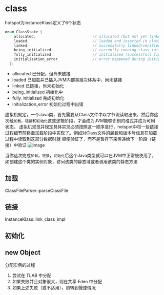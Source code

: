 # class
hotspot为instanceKlass定义了6个状态
```c
enum ClassState {
    allocated,                          // allocated (but not yet linked)
    loaded,                             // loaded and inserted in class hierarchy (but not linked yet)
    linked,                             // successfully linked/verified (but not initialized yet)
    being_initialized,                  // currently running class initializer
    fully_initialized,                  // initialized (successfull final state)
    initialization_error                // error happened during initialization
  };
```
- allocated 已分配，但尚未链接 
- loaded 已加载并已插入JVM内部类层次体系中，尚未链接 
- linked 已链接，尚未初始化
- being_initialized 初始化中
- fully_initialized 完成初始化
- initialization_error 初始化过程中出错

虚拟机规定，一个Java类，首先需要从Class文件中以字节流读取出来，然后你这次经`加载`，`链接`和`初始化`这些逻辑阶段，才会成为JVM能够识别的格式并成为可用状态。
虚拟机规范并规定具体实现必须按照这一顺序进行，hotspot中将一些链接过程细节前移至加载阶段中实现了。例如对Class文件的魔数和版本号信息在加载过程中读取到这部分数据时就
顺便验证了，而不是暂存下来传递给下一阶段（链接）中验证
![image](https://user-images.githubusercontent.com/26846402/130573174-63cefa2d-01ea-4aa6-8e46-7096b6343494.png)

当你这次完成`加载`，`链接`，`初始化`后这个Java类型就可以在JVM中正常被使用了，如创建这个类的实例对象，访问该类的静态域或者调用该类的静态方法



## 加载
ClassFileParser::parseClassFile
## 链接 
InstanceKlass::link_class_impl
## 初始化

## new Object
 分配实例的过程
 1. 尝试在 TLAB 中分配
 2. 如果失败并且对象很大，则在共享 Eden 中分配
 3. 如果上述失败（或不适用），则转到慢速情况
